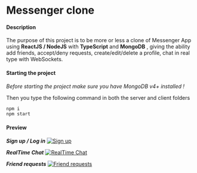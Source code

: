 # Messenger clone

#### Description

The purpose of this project is to be more or less a clone of Messenger App using **ReactJS / NodeJS** with **TypeScript** and **MongoDB** , giving the ability add friends, accept/deny requests, create/edit/delete a profile, chat in real type with WebSockets.

#### Starting the project

_Before starting the project make sure you have MongoDB v4+ installed !_  

Then you type the following command in both the server and client folders

```bash
npm i
npm start
```

#### Preview

**_Sign up / Log in_**
[![Sign up](http://i.imgur.com/1e1K6en.gif 'Sign up')](http://i.imgur.com/1e1K6en.gif 'Sign up')  

**_RealTime Chat_**
[![RealTime Chat](http://i.imgur.com/BDjvO9w.gif 'RealTime Chat')](http://i.imgur.com/BDjvO9w.gif 'RealTime Chat')  

**_Friend requests_**
[![Friend requests](http://i.imgur.com/REoZQmv.png 'Friend requests')](http://i.imgur.com/REoZQmv.png 'Friend requests')  
